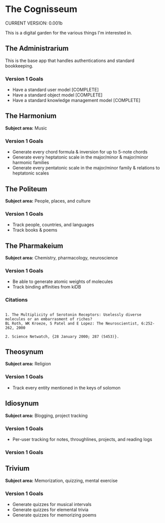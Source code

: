 # The Cognisseum

CURRENT VERSION: 0.001b

This is a digital garden for the various things I'm interested in. 

## The Administrarium

This is the base app that handles authentications and standard bookkeeping.

### Version 1 Goals
- Have a standard user model [COMPLETE]
- Have a standard object model [COMPLETE]
- Have a standard knowledge management model [COMPLETE]

## The Harmonium

**Subject area:** Music

### Version 1 Goals
- Generate every chord formula & inversion for up to 5-note chords
- Generate every heptatonic scale in the major/minor & major/minor harmonic families
- Generate every pentatonic scale in the major/minor family & relations to heptatonic scales


## The Politeum

**Subject area:** People, places, and culture

### Version 1 Goals
- Track people, countries, and languages
- Track books & poems

## The Pharmakeium

**Subject area:** Chemistry, pharmacology, neuroscience

### Version 1 Goals
- Be able to generate atomic weights of molecules
- Track binding affinities from kiDB

### Citations

```

1. The Multiplicity of Serotonin Receptors: Uselessly diverse molecules or an embarrasment of riches?
BL Roth, WK Kroeze, S Patel and E Lopez: The Neuroscientist, 6:252-262, 2000
    
2. Science Netwatch, {28 January 2000; 287 (5453)}.
```

## Theosynum

**Subject area:** Religion

### Version 1 Goals
- Track every entity mentioned in the keys of solomon

## Idiosynum

**Subject area:** Blogging, project tracking

### Version 1 Goals
- Per-user tracking for notes, throughlines, projects, and reading logs

### Version 1 Goals

## Trivium

**Subject area:** Memorization, quizzing, mental exercise

### Version 1 Goals
- Generate quizzes for musical intervals
- Generate quizzes for elemental trivia
- Generate quizzes for memorizing poems

